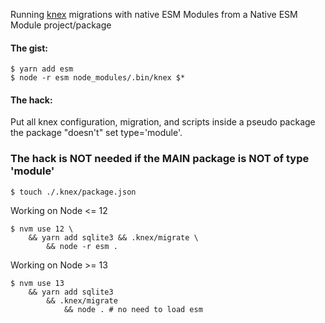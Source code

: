 Running [knex](https://github.com/knex/knex) migrations with native ESM Modules from a Native ESM Module project/package

#### The gist:
    
    $ yarn add esm
    $ node -r esm node_modules/.bin/knex $*

#### The hack:

Put all knex configuration, migration, and scripts inside a pseudo package  
the package "doesn't" set type='module'.

### The hack is NOT needed if the MAIN package is NOT of type 'module'

    $ touch ./.knex/package.json

Working on Node <= 12

    $ nvm use 12 \
        && yarn add sqlite3 && .knex/migrate \
            && node -r esm .

Working on Node >= 13

    $ nvm use 13
        && yarn add sqlite3
            && .knex/migrate
                && node . # no need to load esm
